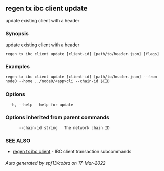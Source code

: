 ## regen tx ibc client update

update existing client with a header

### Synopsis

update existing client with a header

```
regen tx ibc client update [client-id] [path/to/header.json] [flags]
```

### Examples

```
regen tx ibc client update [client-id] [path/to/header.json] --from node0 --home ../node0/<app>cli --chain-id $CID
```

### Options

```
  -h, --help   help for update
```

### Options inherited from parent commands

```
      --chain-id string   The network chain ID
```

### SEE ALSO

* [regen tx ibc client](regen_tx_ibc_client.md)	 - IBC client transaction subcommands

###### Auto generated by spf13/cobra on 17-Mar-2022
